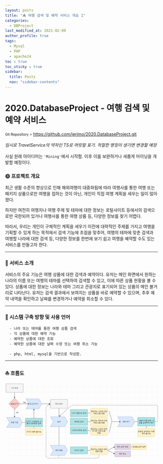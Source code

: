```yaml
---
layout: posts
title: "⛺ 여행 검색 및 예약 서비스 개요 1"
categories:
  - DBProject
last_modified_at: 2021-02-09
author_profile: true
tags:
  - Mysql
  - PHP
  - apache24
toc : true
toc_sticky : true
sidebar:
  title: Posts
  nav: "sidebar-contents"
---
```


# 2020.DatabaseProject - 여행 검색 및 예약 서비스

<small>Git Repository ></small> <a href="https://github.com/jerimo/2020.DatabaseProject.git">https://github.com/jerimo/2020.DatabaseProject.git</a><br><br>
*임시로 TravelService의 약자인 TS로 머릿말 표기. 적절한 명칭이 생기면 변경할 예정* <br><br>
사실 원래 아이디어는 ```'Mining'```에서 시작함. 이후 이를 보완하거나 새롭게 마이닝을 개발할 예정이다.

### 🌞 프로젝트 개요
 최근 생활 수준의 향상으로 인해 해외여행이 대중화됨에 따라 여행사를 통한 여행 또는 패키지 상품으로만 여행을 접하는 것이 아닌, 개인이 직접 여행 계획을 세우는 일이 많아졌다.

 하지만 여전히 여행지나 여행 주제 및 테마에 대한 정보는 포털사이트 등에서의 검색으로만 국한되어 있거나 여행사를 통한 여행 상품 등, 다양한 정보를 찾기 어렵다.

  따라서, 우리는 개인이 구체적인 계획을 세우기 이전에 대략적인 주제를 가지고 여행을 기획할 수 있게 하는 목적에서 검색 기능에 초점을 맞추어, 여행의 테마에 맞춘 검색과 여행할 나라에 대한 검색 등, 다양한 정보를 한번에 보기 쉽고 여행을 예약할 수도 있는 서비스를 만들고자 한다.

-----

### 🌈 서비스 소개
 서비스의 주요 기능은 여행 상품에 대한 검색과 예약이다. 유저는 메인 화면에서 원하는 나라의 이름 또는 여행의 테마를 선택하여 검색할 수 있고, 이에 따른 상품 현황을 볼 수 있다. 상품에 대한 정보는 나라와 테마 그리고 관광지로 표기되어 있는 상품의 메인 볼거리로 나타난다. 유저는 검색 결과에서 보여지는 상품을 바로 예약할 수 있으며, 추후 예약 내역을 확인하고 날짜를 변경하거나 예약을 취소할 수 있다.

-----

### 🎈 시스템 구축 방향 및 사용 언어
```
  - 나라 또는 테마를 통한 여행 상품 검색
  - 각 상품에 대한 예약 기능
  - 예약한 상품에 대한 조회
  - 예약한 상품에 대한 날짜 수정 또는 여행 취소 기능

  - php, html, mysql을 기반으로 작성함.
```

-----


### ⛵ 흐름도
![플로우차트](/assets/image/flowchart.PNG)

